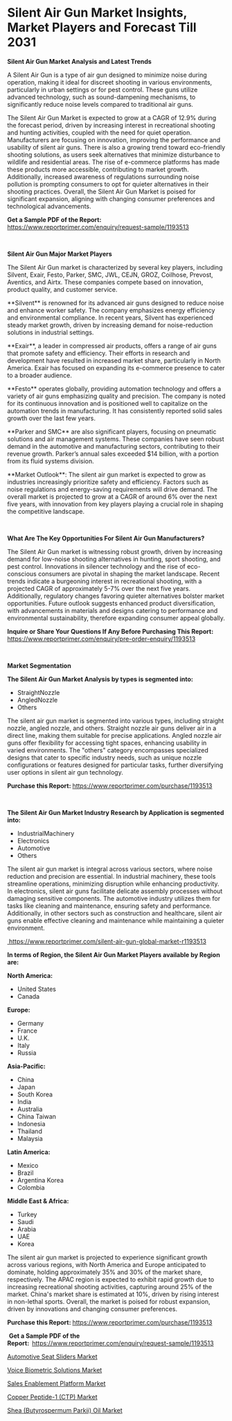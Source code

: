<p><h1>Silent Air Gun Market Insights, Market Players and Forecast Till 2031</h1></p><p><strong>Silent Air Gun Market Analysis and Latest Trends</strong></p>
<p><p>A Silent Air Gun is a type of air gun designed to minimize noise during operation, making it ideal for discreet shooting in various environments, particularly in urban settings or for pest control. These guns utilize advanced technology, such as sound-dampening mechanisms, to significantly reduce noise levels compared to traditional air guns. </p><p>The Silent Air Gun Market is expected to grow at a CAGR of 12.9% during the forecast period, driven by increasing interest in recreational shooting and hunting activities, coupled with the need for quiet operation. Manufacturers are focusing on innovation, improving the performance and usability of silent air guns. There is also a growing trend toward eco-friendly shooting solutions, as users seek alternatives that minimize disturbance to wildlife and residential areas. The rise of e-commerce platforms has made these products more accessible, contributing to market growth. Additionally, increased awareness of regulations surrounding noise pollution is prompting consumers to opt for quieter alternatives in their shooting practices. Overall, the Silent Air Gun Market is poised for significant expansion, aligning with changing consumer preferences and technological advancements.</p></p>
<p><strong>Get a Sample PDF of the Report:&nbsp;</strong> <a href="https://www.reportprimer.com/enquiry/request-sample/1193513">https://www.reportprimer.com/enquiry/request-sample/1193513</a></p>
<p>&nbsp;</p>
<p><strong>Silent Air Gun Major Market Players</strong></p>
<p><p>The Silent Air Gun market is characterized by several key players, including Silvent, Exair, Festo, Parker, SMC, JWL, CEJN, GROZ, Coilhose, Prevost, Aventics, and Airtx. These companies compete based on innovation, product quality, and customer service.</p><p>**Silvent** is renowned for its advanced air guns designed to reduce noise and enhance worker safety. The company emphasizes energy efficiency and environmental compliance. In recent years, Silvent has experienced steady market growth, driven by increasing demand for noise-reduction solutions in industrial settings.</p><p>**Exair**, a leader in compressed air products, offers a range of air guns that promote safety and efficiency. Their efforts in research and development have resulted in increased market share, particularly in North America. Exair has focused on expanding its e-commerce presence to cater to a broader audience.</p><p>**Festo** operates globally, providing automation technology and offers a variety of air guns emphasizing quality and precision. The company is noted for its continuous innovation and is positioned well to capitalize on the automation trends in manufacturing. It has consistently reported solid sales growth over the last few years.</p><p>**Parker and SMC** are also significant players, focusing on pneumatic solutions and air management systems. These companies have seen robust demand in the automotive and manufacturing sectors, contributing to their revenue growth. Parker’s annual sales exceeded $14 billion, with a portion from its fluid systems division.</p><p>**Market Outlook**: The silent air gun market is expected to grow as industries increasingly prioritize safety and efficiency. Factors such as noise regulations and energy-saving requirements will drive demand. The overall market is projected to grow at a CAGR of around 6% over the next five years, with innovation from key players playing a crucial role in shaping the competitive landscape.</p></p>
<p>&nbsp;</p>
<p><strong>What Are The Key Opportunities For Silent Air Gun Manufacturers?</strong></p>
<p><p>The Silent Air Gun market is witnessing robust growth, driven by increasing demand for low-noise shooting alternatives in hunting, sport shooting, and pest control. Innovations in silencer technology and the rise of eco-conscious consumers are pivotal in shaping the market landscape. Recent trends indicate a burgeoning interest in recreational shooting, with a projected CAGR of approximately 5-7% over the next five years. Additionally, regulatory changes favoring quieter alternatives bolster market opportunities. Future outlook suggests enhanced product diversification, with advancements in materials and designs catering to performance and environmental sustainability, therefore expanding consumer appeal globally.</p></p>
<p><strong>Inquire or Share Your Questions If Any Before Purchasing This Report:</strong> <a href="https://www.reportprimer.com/enquiry/pre-order-enquiry/1193513">https://www.reportprimer.com/enquiry/pre-order-enquiry/1193513</a></p>
<p>&nbsp;</p>
<p><strong>Market Segmentation</strong></p>
<p><strong>The Silent Air Gun Market Analysis by types is segmented into:</strong></p>
<p><ul><li>StraightNozzle</li><li>AngledNozzle</li><li>Others</li></ul></p>
<p><p>The silent air gun market is segmented into various types, including straight nozzle, angled nozzle, and others. Straight nozzle air guns deliver air in a direct line, making them suitable for precise applications. Angled nozzle air guns offer flexibility for accessing tight spaces, enhancing usability in varied environments. The "others" category encompasses specialized designs that cater to specific industry needs, such as unique nozzle configurations or features designed for particular tasks, further diversifying user options in silent air gun technology.</p></p>
<p><strong>Purchase this Report:&nbsp;</strong><a href="https://www.reportprimer.com/purchase/1193513">https://www.reportprimer.com/purchase/1193513</a></p>
<p>&nbsp;</p>
<p><strong>The Silent Air Gun Market Industry Research by Application is segmented into:</strong></p>
<p><ul><li>IndustrialMachinery</li><li>Electronics</li><li>Automotive</li><li>Others</li></ul></p>
<p><p>The silent air gun market is integral across various sectors, where noise reduction and precision are essential. In industrial machinery, these tools streamline operations, minimizing disruption while enhancing productivity. In electronics, silent air guns facilitate delicate assembly processes without damaging sensitive components. The automotive industry utilizes them for tasks like cleaning and maintenance, ensuring safety and performance. Additionally, in other sectors such as construction and healthcare, silent air guns enable effective cleaning and maintenance while maintaining a quieter environment.</p></p>
<p><a href="https://www.reportprimer.com/silent-air-gun-global-market-r1193513">&nbsp;https://www.reportprimer.com/silent-air-gun-global-market-r1193513</a></p>
<p><strong>In terms of Region, the Silent Air Gun Market Players available by Region are:</strong></p>
<p>
    <p> <strong> North America: </strong>
        <ul>
            <li>United States</li>
            <li>Canada</li>
        </ul>
        </p> 
    <p> <strong> Europe: </strong>
        <ul>
            <li>Germany</li>
            <li>France</li>
            <li>U.K.</li>
            <li>Italy</li>
            <li>Russia</li>
        </ul>
        </p> 
    <p> <strong> Asia-Pacific: </strong>
        <ul>
            <li>China</li>
            <li>Japan</li>
            <li>South Korea</li>
            <li>India</li>
            <li>Australia</li>
            <li>China Taiwan</li>
            <li>Indonesia</li>
            <li>Thailand</li>
            <li>Malaysia</li>
        </ul>
        </p> 
    <p> <strong> Latin America: </strong>
        <ul>
            <li>Mexico</li>
            <li>Brazil</li>
            <li>Argentina Korea</li>
            <li>Colombia</li>
        </ul>
        </p> 
    <p> <strong> Middle East & Africa: </strong>
        <ul>
            <li>Turkey</li>
            <li>Saudi</li>
            <li>Arabia</li>
            <li>UAE</li>
            <li>Korea</li>
        </ul>
    </p>
    </p>
<p><p>The silent air gun market is projected to experience significant growth across various regions, with North America and Europe anticipated to dominate, holding approximately 35% and 30% of the market share, respectively. The APAC region is expected to exhibit rapid growth due to increasing recreational shooting activities, capturing around 25% of the market. China's market share is estimated at 10%, driven by rising interest in non-lethal sports. Overall, the market is poised for robust expansion, driven by innovations and changing consumer preferences.</p></p>
<p><strong>Purchase this Report: </strong><a href="https://www.reportprimer.com/purchase/1193513">https://www.reportprimer.com/purchase/1193513</a></p>
<p>&nbsp;<strong>Get a Sample PDF of the Report:&nbsp;&nbsp;</strong><a href="https://www.reportprimer.com/enquiry/request-sample/1193513">https://www.reportprimer.com/enquiry/request-sample/1193513</a></p>
<p><strong></strong></p>
<p><p><a href="https://medium.com/@maisolis65/automotive-seat-sliders-market-share-market-analysis-growth-trends-forecasts-for-period-from-71448cbb5500">Automotive Seat Sliders Market</a></p><p><a href="https://www.linkedin.com/pulse/global-perspectives-voice-biometric-solutions-market-trends-challenges-zza0f">Voice Biometric Solutions Market</a></p><p><a href="https://www.linkedin.com/pulse/future-trajectory-sales-enablement-platform-market-emerging-bovyf">Sales Enablement Platform Market</a></p><p><a href="https://issuu.com/reportprime-2/docs/copper-peptide-1-ctp-market-size-20_88279793390a31">Copper Peptide-1 (CTP) Market</a></p><p><a href="https://issuu.com/reportprime-2/docs/shea-butyrospermum-parkii-oil-marke_f61e79805cef61">Shea (Butyrospermum Parkii) Oil Market</a></p></p>